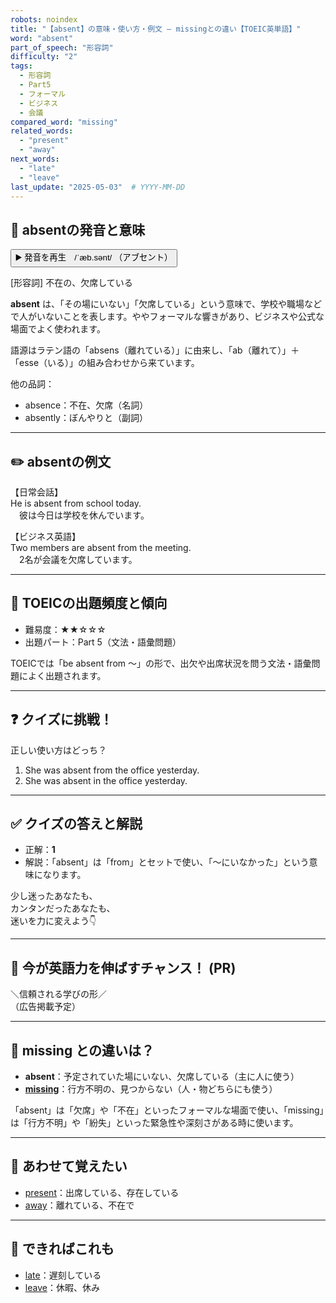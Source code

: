 ```yaml
---
robots: noindex
title: "【absent】の意味・使い方・例文 ― missingとの違い【TOEIC英単語】"
word: "absent"
part_of_speech: "形容詞"
difficulty: "2"
tags:
  - 形容詞
  - Part5
  - フォーマル
  - ビジネス
  - 会議
compared_word: "missing"
related_words:
  - "present"
  - "away"
next_words:
  - "late"
  - "leave"
last_update: "2025-05-03"  # YYYY-MM-DD
---
```


## 🔰 absentの発音と意味

<button class="play-audio" onclick="playTTS('absent')">
  <span class="play-audio-main">
    ▶️ 発音を再生　/ˈæb.sənt/
  </span>
  <span class="play-audio-sub">
    （アブセント）
  </span>
</button>

<script>
function playTTS(word) {
  const audio = new Audio('/api/tts?text=' + encodeURIComponent(word));
  audio.addEventListener("canplaythrough", () => audio.play());
}
</script>

[形容詞] 不在の、欠席している

**absent** は、「その場にいない」「欠席している」という意味で、学校や職場などで人がいないことを表します。ややフォーマルな響きがあり、ビジネスや公式な場面でよく使われます。

語源はラテン語の「absens（離れている）」に由来し、「ab（離れて）」＋「esse（いる）」の組み合わせから来ています。

他の品詞：  
- absence：不在、欠席（名詞）
- absently：ぼんやりと（副詞）

---

## ✏️ absentの例文

【日常会話】  
He is absent from school today.  
　彼は今日は学校を休んでいます。

【ビジネス英語】  
Two members are absent from the meeting.  
　2名が会議を欠席しています。

---

## 🎯 TOEICの出題頻度と傾向

- 難易度：★★☆☆☆
- 出題パート：Part 5（文法・語彙問題）

TOEICでは「be absent from ～」の形で、出欠や出席状況を問う文法・語彙問題によく出題されます。

---

## ❓ クイズに挑戦！

正しい使い方はどっち？

1. She was absent from the office yesterday.  
2. She was absent in the office yesterday.

---

## ✅ クイズの答えと解説

- 正解：**1**
- 解説：「absent」は「from」とセットで使い、「～にいなかった」という意味になります。

少し迷ったあなたも、  
カンタンだったあなたも、  
迷いを力に変えよう👇️

---

## 🚀 今が英語力を伸ばすチャンス！ (PR)

<div class="ad-center">
＼信頼される学びの形／<br>  
（広告掲載予定）
</div>

---

## 🤔  missing との違いは？

- **absent**：予定されていた場にいない、欠席している（主に人に使う）
- **[missing](/missing)**：行方不明の、見つからない（人・物どちらにも使う）

「absent」は「欠席」や「不在」といったフォーマルな場面で使い、「missing」は「行方不明」や「紛失」といった緊急性や深刻さがある時に使います。

---

## 🧩 あわせて覚えたい

- [present](/present)：出席している、存在している
- [away](/away)：離れている、不在で

---

## 📖 できればこれも

- [late](/late)：遅刻している
- [leave](/leave)：休暇、休み

<!-- cvid: aid03_bid44 -->
